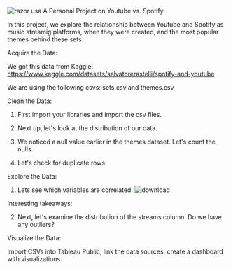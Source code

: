 ![razor usa](https://user-images.githubusercontent.com/123396488/232857877-b7ea085b-d042-4a98-94e9-12c48f9ac65b.png)
A Personal Project on Youtube vs. Spotify

In this project, we explore the relationship between Youtube and Spotify as music streamig platforms,  when they were created, and the most popular themes behind these sets.

Acquire the Data:

We got this data from Kaggle: https://www.kaggle.com/datasets/salvatorerastelli/spotify-and-youtube

We are using the following csvs: sets.csv and themes.csv

Clean the Data:

1. First import your libraries and import the csv files.

2. Next up, let's look at the distribution of our data.

3. We noticed a null value earlier in the themes dataset. Let's count the nulls.

4. Let's check for duplicate rows.

Explore the Data:

1. Lets see which variables are correlated.
![download](https://user-images.githubusercontent.com/123396488/232857939-7634ff4c-13d6-4bc5-8787-1cfe83009fd7.jpeg)

Interesting takeaways:

2. Next, let's examine the distribution of the streams column. Do we have any outliers?

Visualize the Data:

Import CSVs into Tableau Public, link the data sources, create a dashboard with visualizations
